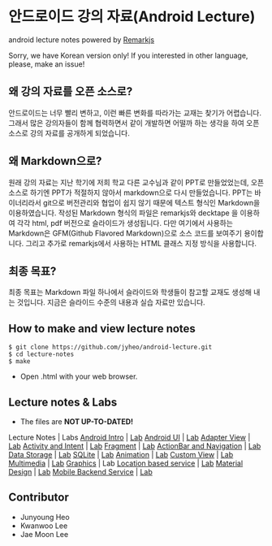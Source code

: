 # 안드로이드 강의 자료(Android Lecture)
android lecture notes powered by [Remarkjs](https://github.com/gnab/remark)

Sorry, we have Korean version only! If you interested in other language, please, make an issue!

## 왜 강의 자료를 오픈 소스로?
안드로이드는 너무 빨리 변하고, 이런 빠른 변화를 따라가는 교재는 찾기가 어렵습니다. 그래서 많은 강의자들이 함께 협력하면서 같이 개발하면 어떨까 하는 생각을 하여 오픈 소스로 강의 자료를 공개하게 되었습니다.

## 왜 Markdown으로?
원래 강의 자료는 지난 학기에 저희 학교 다른 교수님과 같이 PPT로 만들었었는데, 오픈 소스로 하기엔 PPT가 적절하지 않아서 markdown으로 다시 만들었습니다. PPT는 바이너리라서 git으로 버전관리와 협업이 쉽지 않기 때문에 텍스트 형식인 Markdown을 이용하였습니다.
작성된 Markdown 형식의 파일은 remarkjs와 decktape 을 이용하여 각각 html, pdf 버전으로 슬라이드가 생성됩니다.
다만 여기에서 사용하는 Markdown은 GFM(Github Flavored Markdown)으로 소스 코드를 보여주기 용이합니다.
그리고 추가로 remarkjs에서 사용하는 HTML 클래스 지정 방식을 사용합니다.

## 최종 목표?
최종 목표는 Markdown 파일 하나에서 슬라이드와 학생들이 참고할 교재도 생성해 내는 것입니다. 지금은 슬라이드 수준의 내용과 실습 자료만 있습니다.

## How to make and view lecture notes
```
$ git clone https://github.com/jyheo/android-lecture.git
$ cd lecture-notes
$ make
```
* Open .html with your web browser.

## Lecture notes & Labs
* The files are **NOT UP-TO-DATED!**

Lecture Notes | Labs
[Android Intro](https://jyheo.github.io/android-lecture/lecture-notes/android-intro.html) | [Lab](https://github.com/jyheo/android-lecture/blob/master/labs/android-intro-lab.html)
[Android UI](https://jyheo.github.io/android-lecture/lecture-notes/android-ui.html) | [Lab](https://github.com/jyheo/android-lecture/blob/master/labs/android-ui-lab.md)
[Adapter View](https://jyheo.github.io/android-lecture/lecture-notes/adapter-view.html) | [Lab](https://github.com/jyheo/android-lecture/blob/master/labs/adapter-view-lab.md)
[Activity and Intent](https://jyheo.github.io/android-lecture/lecture-notes/activity-intent.html) | [Lab](https://github.com/jyheo/android-lecture/blob/master/labs/activity-intent-lab.md)
[Fragment](https://jyheo.github.io/android-lecture/lecture-notes/fragment.html) | [Lab](https://github.com/jyheo/android-lecture/blob/master/labs/fragment-lab.md)
[ActionBar and Navigation](https://jyheo.github.io/android-lecture/lecture-notes/actionbar-navigation.html) | [Lab](https://github.com/jyheo/android-lecture/blob/master/labs/actionbar-navigation-lab.md)
[Data Storage](https://jyheo.github.io/android-lecture/lecture-notes/data-storage.html) | [Lab](https://github.com/jyheo/android-lecture/blob/master/labs/data-storage-lab.md)
[SQLite](https://jyheo.github.io/android-lecture/lecture-notes/sqlite.html)  | [Lab](https://github.com/jyheo/android-lecture/blob/master/labs/sqlite-lab.md)
[Animation](https://jyheo.github.io/android-lecture/lecture-notes/animation.html) | [Lab](https://github.com/jyheo/android-lecture/blob/master/labs/animation-lab.md)
[Custom View](https://jyheo.github.io/android-lecture/lecture-notes/custom-view.html) | [Lab](https://github.com/jyheo/android-lecture/blob/master/labs/custom-view-lab.md)
[Multimedia](https://jyheo.github.io/android-lecture/lecture-notes/multimedia.html) | [Lab](https://github.com/jyheo/android-lecture/blob/master/labs/multimedia-lab.md)
[Graphics](https://jyheo.github.io/android-lecture/lecture-notes/graphics.html) | Lab
[Location based service](https://jyheo.github.io/android-lecture/lecture-notes/location.html) | [Lab](https://github.com/jyheo/android-lecture/blob/master/labs/location-lab.md)
[Material Design](https://jyheo.github.io/android-lecture/lecture-notes/material-design.html) | [Lab](https://github.com/jyheo/android-lecture/blob/master/labs/material-design-lab.md)
[Mobile Backend Service](https://jyheo.github.io/android-lecture/lecture-notes/mobile-backend.html) | [Lab](https://github.com/jyheo/android-lecture/blob/master/labs/mobile-backend-lab.md)

## Contributor
* Junyoung Heo
* Kwanwoo Lee
* Jae Moon Lee
